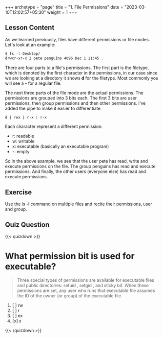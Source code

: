 +++
archetype = "page"
title = "1. File Permissions"
date = "2023-03-10T12:02:57+05:30"
weight = 1
+++

## Lesson Content

As we learned previously, files have different permissions or file modes. Let's look at an example:

```bash
$ ls -l Desktop/
drwxr-xr-x 2 pete penguins 4096 Dec 1 11:45 .
```

There are four parts to a file's permissions. The first part is the filetype, which is denoted by the first character in the permissions, in our case since we are looking at a directory it shows **d** for the filetype. Most commonly you will see a **-** for a regular file. 

The next three parts of the file mode are the actual permissions. The permissions are grouped into 3 bits each. The first 3 bits are user permissions, then group permissions and then other permissions. I've added the pipe to make it easier to differentiate.

```bash
d | rwx | r-x | r-x 
```

Each character represent a different permission: 

- r: readable 
- w: writable 
- x: executable (basically an executable program) 
- -: empty 


So in the above example, we see that the user pete has read, write and execute permissions on the file. The group penguins has read and execute permissions. And finally, the other users (everyone else) has read and execute permissions. 

## Exercise

Use the ls -l command on multiple files and recite their permissions, user and group. 

## Quiz Question

{{< quizdown >}}

# What permission bit is used for executable? 

> Three special types of permissions are available for executable files and public directories: setuid , setgid , and sticky bit. When these permissions are set, any user who runs that executable file assumes the ID of the owner (or group) of the executable file.

1. [ ] rw
2. [ ] r
3. [ ] ex
4. [x] x

{{< /quizdown >}}
